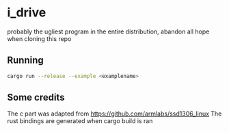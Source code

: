 # i_drive
probably the ugliest program in the entire distribution, abandon all hope when cloning this repo

## Running
```sh
cargo run --release --example <examplename>
```

## Some credits
The c part was adapted from https://github.com/armlabs/ssd1306_linux
The rust bindings are generated when cargo build is ran